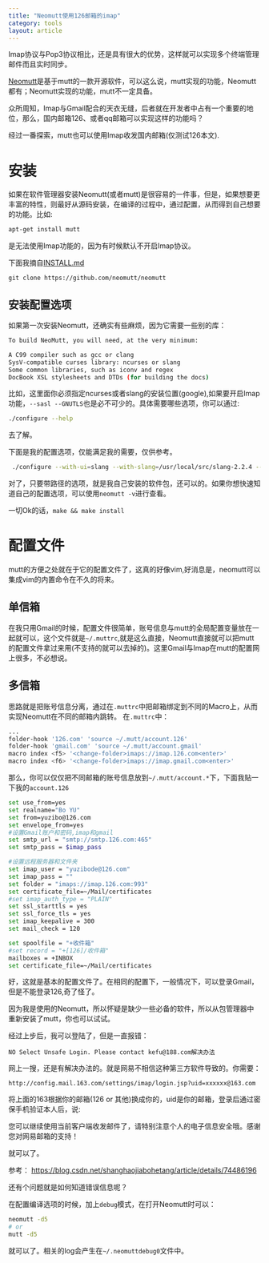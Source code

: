 ```yaml
---
title: "Neomutt使用126邮箱的imap"
category: tools
layout: article
---
```


Imap协议与Pop3协议相比，还是具有很大的优势，这样就可以实现多个终端管理邮件而且实时同步。

[Neomutt](https://github.com/neomutt/neomutt)是基于mutt的一款开源软件，可以这么说，mutt实现的功能，Neomutt都有；Neomutt实现的功能，mutt不一定具备。

众所周知，Imap与Gmail配合的天衣无缝，后者就在开发者中占有一个重要的地位，那么，国内邮箱126、或者qq邮箱可以实现这样的功能吗？

经过一番探索，mutt也可以使用Imap收发国内邮箱(仅测试126本文).

# 安装
如果在软件管理器安装Neomutt(或者mutt)是很容易的一件事，但是，如果想要更丰富的特性，则最好从源码安装，在编译的过程中，通过配置，从而得到自己想要的功能。比如:

```bash
apt-get install mutt
```

是无法使用Imap功能的，因为有时候默认不开启Imap协议。

下面我摘自[INSTALL.md](https://github.com/neomutt/neomutt/blob/master/INSTALL.md)

```git
git clone https://github.com/neomutt/neomutt
```

## 安装配置选项
如果第一次安装Neomutt，还确实有些麻烦，因为它需要一些别的库：

```bash
To build NeoMutt, you will need, at the very minimum:

A C99 compiler such as gcc or clang
SysV-compatible curses library: ncurses or slang
Some common libraries, such as iconv and regex
DocBook XSL stylesheets and DTDs (for building the docs)
```

比如，这里面你必须指定ncurses或者slang的安装位置(google),如果要开启Imap功能，```--sasl --GNUTLS```也是必不可少的。具体需要哪些选项，你可以通过:

```bash
./configure --help
```

去了解。

下面是我的配置选项，仅能满足我的需要，仅供参考。

```bash
 ./configure --with-ui=slang --with-slang=/usr/local/src/slang-2.2.4 --with-ssl=/usr/lib/ssl/ --disable-doc --debug --with-idn=/usr/include/lib/ --sasl --with-gnutls=/usr/include/gnutls/
```

对了，只要带路径的选项，就是我自己安装的软件包，还可以的。如果你想快速知道自己的配置选项，可以使用```neomutt -v```进行查看。

一切Ok的话，```make && make install```

# 配置文件
mutt的方便之处就在于它的配置文件了，这真的好像vim,好消息是，neomutt可以集成vim的内置命令在不久的将来。

## 单信箱
在我只用Gmail的时候，配置文件很简单，账号信息与mutt的全局配置变量放在一起就可以，这个文件就是```~/.muttrc```,就是这么直接，Neomutt直接就可以把mutt的配置文件拿过来用(不支持的就可以去掉的)。这里Gmail与Imap在mutt的配置网上很多，不必想说。

## 多信箱
思路就是把账号信息分离，通过在```.muttrc```中把邮箱绑定到不同的Macro上，从而实现Neomutt在不同的邮箱内跳转。
在```.muttrc```中：

```bash
...
folder-hook '126.com' 'source ~/.mutt/account.126'
folder-hook 'gmail.com' 'source ~/.mutt/account.gmail'
macro index <f5> '<change-folder>imaps://imap.126.com<enter>'
macro index <f6> '<change-folder>imaps://imap.gmail.com<enter>'
```

那么，你可以仅仅把不同邮箱的账号信息放到```~/.mutt/account.*```下，下面我贴一下我的``account.126``

```bash
set use_from=yes
set realname="Bo YU"
set from=yuzibo@126.com
set envelope_from=yes
#设置Gmail账户和密码,imap和gmail
set smtp_url = "smtp://smtp.126.com:465"
set smtp_pass = $imap_pass

#设置远程服务器和文件夹
set imap_user = "yuzibode@126.com"
set imap_pass = ""
set folder = "imaps://imap.126.com:993"
set certificate_file=~/Mail/certificates
#set imap_auth_type = "PLAIN"
set ssl_starttls = yes
set ssl_force_tls = yes
set imap_keepalive = 300
set mail_check = 120

set spoolfile = "+收件箱"
#set record = "+[126]/收件箱"
mailboxes = +INBOX
set certificate_file=~/Mail/certificates
```

好，这就是基本的配置文件了。在相同的配置下，一般情况下，可以登录Gmail，但是不能登录126,奇了怪了。

因为我是使用的Neomutt，所以怀疑是缺少一些必备的软件，所以从包管理器中重新安装了mutt，你也可以试试。

经过上步后，我可以登陆了，但是一直报错：

	NO Select Unsafe Login. Please contact kefu@188.com解决办法

网上一搜，还是有解决办法的。就是网易不相信这种第三方软件导致的。你需要：

	http://config.mail.163.com/settings/imap/login.jsp?uid=xxxxxx@163.com

将上面的163根据你的邮箱(126 or 其他)换成你的，uid是你的邮箱，登录后通过密保手机验证本人后，说:

您可以继续使用当前客户端收发邮件了，请特别注意个人的电子信息安全哦。感谢您对网易邮箱的支持！

就可以了。

参考：
https://blog.csdn.net/shanghaojiabohetang/article/details/74486196

还有个问题就是如何知道错误信息呢？

在配置编译选项的时候，加上```debug```模式，在打开Neomutt时可以：

```bash
neomutt -d5
# or
mutt -d5
```
就可以了。相关的log会产生在```~/.neomuttdebug0```文件中。



